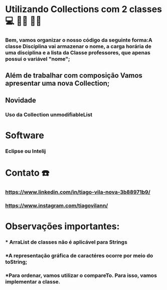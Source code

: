 # Utilizando Collections com 2 classes :computer: :banana::apple: :green_apple::melon:

### Bem, vamos organizar o nosso código da seguinte forma:A classe Disciplina vai armazenar o nome, a carga horária de uma disciplina e a lista da Classe  professores, que apenas possui o variável "nome";

## Além de trabalhar com composição Vamos apresentar uma nova Collection;

## Novidade

### Uso da Collection unmodifiableList 

# Software

### Eclipse ou Intelij

# Contato :telephone: 

### https://www.linkedin.com/in/tiago-vila-nova-3b88971b9/

### https://www.instagram.com/tiagovilann/



# Observações importantes: 

### * ArraList de classes não é aplicável para Strings

### *A representação gráfica de caractéres ocorre por meio do toString;

### *Para ordenar, vamos utilizar o compareTo. Para isso, vamos implementar a classe.




